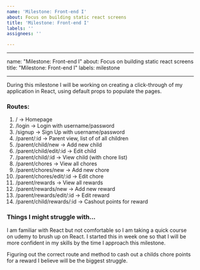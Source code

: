```yaml
---
name: 'Milestone: Front-end I'
about: Focus on building static react screens
title: 'Milestone: Front-end I'
labels: ''
assignees: ''

---
```


---

name: "Milestone: Front-end I"
about: Focus on building static react screens
title: "Milestone: Front-end I"
labels: milestone

---

During this milestone I will be working on creating a click-through of my application in React, using default props to populate the pages.

###  Routes:
1. / -> Homepage
2. /login -> Login with username/password
3. /signup -> Sign Up with username/password
4. /parent/:id -> Parent view, list of of all children
5. /parent/child/new -> Add new child
6. /parent/child/edit/:id -> Edit child
7. /parent/child/:id -> View child (with chore list)
8. /parent/chores -> View all chores
9. /parent/chores/new -> Add new chore
10. /parent/chores/edit/:id -> Edit chore
11. /parent/rewards -> View all rewards
12. /parent/rewards/new -> Add new reward
13. /parent/rewards/edit/:id -> Edit reward
14. /parent/child/rewards/:id -> Cashout points for reward


### Things I might struggle with...
I am familiar with React but not comfortable so I am taking a quick course on udemy to brush up on React. I started this in week one so that I will be more confident in my skills by the time I approach this milestone.

Figuring out the correct route and method to cash out a childs chore points for a reward I believe will be the biggest struggle.
